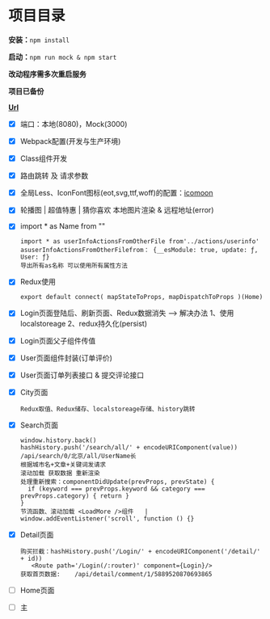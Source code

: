 # 项目目录

**安装：**`npm install`

**启动：**`npm run mock & npm start`

**改动程序需多次重启服务**

**项目已备份**

**[Url](https://coding.imooc.com/class/chapter/313.html#Anchor](https://coding.imooc.com/class/chapter/313.html#Anchor))**

* [X] 端口：本地(8080)，Mock(3000)
* [X] Webpack配置(开发与生产环境)
* [X] Class组件开发
* [X] 路由跳转 及 请求参数
* [X] 全局Less、IconFont图标(eot,svg,ttf,woff)的配置：[icomoon](https://icomoon.io/app/#/select)
* [X] 轮播图 | 超值特惠 | 猜你喜欢 本地图片渲染 &  远程地址(error)
* [X] import * as Name from ""

  ```
  import * as userInfoActionsFromOtherFile from'../actions/userinfo'
  asuserInfoActionsFromOtherFilefrom： {__esModule: true, update: ƒ, User: ƒ}
  导出所有as名称 可以使用所有属性方法
  ```
* [X] Redux使用

  ```
  export default connect( mapStateToProps, mapDispatchToProps )(Home)
  ```
* [X] Login页面登陆后、刷新页面、Redux数据消失 --> 解决办法  1、使用localstoreage  2、redux持久化(persist)
* [X] Login页面父子组件传值
* [X] User页面组件封装(订单评价)
* [X] User页面订单列表接口 & 提交评论接口
* [X] City页面

  ```
  Redux取值、Redux储存、localstoreage存储、history跳转
  ```
* [X] Search页面

  ```
  window.history.back()
  hashHistory.push('/search/all/' + encodeURIComponent(value))
  /api/search/0/北京/all/UserName长
  根据城市名+文章+关键词发请求
  滚动加载 获取数据 重新渲染
  处理重新搜索：componentDidUpdate(prevProps, prevState) {
  	if (keyword === prevProps.keyword && category === prevProps.category) { return } 
  }
  节流函数、滚动加载 <LoadMore />组件   |  window.addEventListener('scroll', function () {}
  ```
* [X] Detail页面

  ```
  购买拦截：hashHistory.push('/Login/' + encodeURIComponent('/detail/' + id))
  	 <Route path='/Login(/:router)' component={Login}/>
  获取首页数据:    /api/detail/comment/1/5889520870693865
  ```
* [ ] Home页面
* [ ] 主
